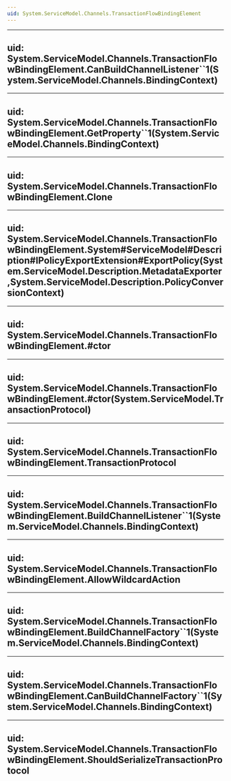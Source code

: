 ```yaml
---
uid: System.ServiceModel.Channels.TransactionFlowBindingElement
---
```


---
uid: System.ServiceModel.Channels.TransactionFlowBindingElement.CanBuildChannelListener``1(System.ServiceModel.Channels.BindingContext)
---

---
uid: System.ServiceModel.Channels.TransactionFlowBindingElement.GetProperty``1(System.ServiceModel.Channels.BindingContext)
---

---
uid: System.ServiceModel.Channels.TransactionFlowBindingElement.Clone
---

---
uid: System.ServiceModel.Channels.TransactionFlowBindingElement.System#ServiceModel#Description#IPolicyExportExtension#ExportPolicy(System.ServiceModel.Description.MetadataExporter,System.ServiceModel.Description.PolicyConversionContext)
---

---
uid: System.ServiceModel.Channels.TransactionFlowBindingElement.#ctor
---

---
uid: System.ServiceModel.Channels.TransactionFlowBindingElement.#ctor(System.ServiceModel.TransactionProtocol)
---

---
uid: System.ServiceModel.Channels.TransactionFlowBindingElement.TransactionProtocol
---

---
uid: System.ServiceModel.Channels.TransactionFlowBindingElement.BuildChannelListener``1(System.ServiceModel.Channels.BindingContext)
---

---
uid: System.ServiceModel.Channels.TransactionFlowBindingElement.AllowWildcardAction
---

---
uid: System.ServiceModel.Channels.TransactionFlowBindingElement.BuildChannelFactory``1(System.ServiceModel.Channels.BindingContext)
---

---
uid: System.ServiceModel.Channels.TransactionFlowBindingElement.CanBuildChannelFactory``1(System.ServiceModel.Channels.BindingContext)
---

---
uid: System.ServiceModel.Channels.TransactionFlowBindingElement.ShouldSerializeTransactionProtocol
---
